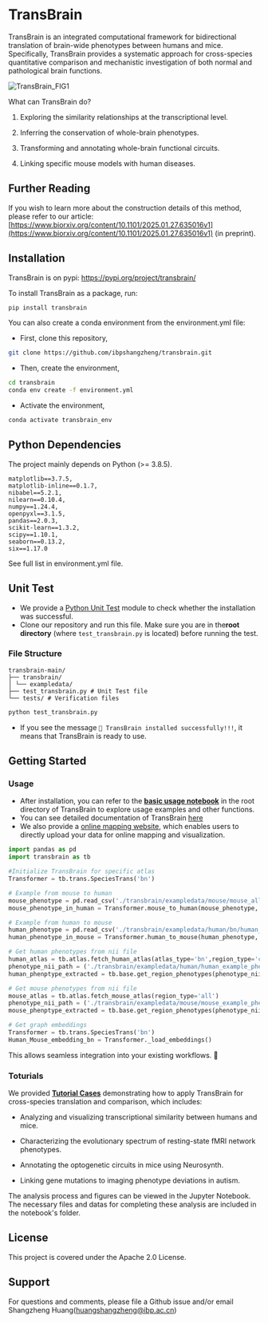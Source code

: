 # TransBrain

TransBrain is an integrated computational framework for bidirectional translation of brain-wide phenotypes between humans and mice. Specifically, TransBrain provides a systematic approach for cross-species quantitative comparison and mechanistic investigation of both normal and pathological brain functions.

![TransBrain_FIG1](./figure/transbrain_fig1.jpg)

What can TransBrain do?

1. Exploring the similarity relationships at the transcriptional level.

2. Inferring the conservation of whole-brain phenotypes.

3. Transforming and annotating whole-brain functional circuits.

4. Linking specific mouse models with human diseases.

## Further Reading

If you wish to learn more about the construction details of this method, please refer to our article: [https://www.biorxiv.org/content/10.1101/2025.01.27.635016v1](https://www.biorxiv.org/content/10.1101/2025.01.27.635016v1) (in preprint).


## Installation
TransBrain is on pypi: https://pypi.org/project/transbrain/

To install TransBrain as a package, run:

```sh
pip install transbrain
```

You can also create a conda environment from the environment.yml file:

* First, clone this repository,
```sh
git clone https://github.com/ibpshangzheng/transbrain.git
```

* Then, create the environment,
```sh
cd transbrain
conda env create -f environment.yml
```

* Activate the environment,
```sh
conda activate transbrain_env
```

## Python Dependencies

The project mainly depends on Python (>= 3.8.5).

```
matplotlib==3.7.5,
matplotlib-inline==0.1.7,
nibabel==5.2.1,
nilearn==0.10.4,
numpy==1.24.4,
openpyxl==3.1.5,
pandas==2.0.3,
scikit-learn==1.3.2,
scipy==1.10.1,
seaborn==0.13.2,
six==1.17.0
```
See full list in environment.yml file. 

## Unit Test

- We provide a [Python Unit Test](https://www.dataquest.io/blog/unit-tests-python/) module to check whether the installation was successful.
- Clone our repository and run this file. Make sure you are in the ​**root directory**​ (where `test_transbrain.py` is located) before running the test.

### File Structure

    transbrain-main/
    ├── transbrain/
    │ └── exampledata/
    ├── test_transbrain.py # Unit Test file
    └── tests/ # Verification files


```bash
python test_transbrain.py
```

- If you see the message ``🎉 TransBrain installed successfully!!!``, it means that TransBrain is ready to use.


## Getting Started
### Usage
- After installation, you can refer to the [**basic usage notebook**](./tests/basic_usage.ipynb) in the root directory of TransBrain to explore usage examples and other functions.
- You can see detailed documentation of TransBrain [here](https://transbrain.readthedocs.io/en/latest/)
- We also provide a [online mapping website](https://transbrain.streamlit.app/), which enables users to directly upload your data for online mapping and visualization.


```python
import pandas as pd
import transbrain as tb

#Initialize TransBrain for specific atlas
Transformer = tb.trans.SpeciesTrans('bn')
```

```python
# Example from mouse to human
mouse_phenotype = pd.read_csv('./transbrain/exampledata/mouse/mouse_all_example_data.csv',index_col=0)
mouse_phenotype_in_human = Transformer.mouse_to_human(mouse_phenotype, region_type='all', normalize=True)
```

```python
# Example from human to mouse
human_phenotype = pd.read_csv('./transbrain/exampledata/human/bn/human_bn_all_example_data.csv',index_col=0)
human_phenotype_in_mouse = Transformer.human_to_mouse(human_phenotype, region_type='all', normalize=True)
```

```python
# Get human phenotypes from nii file
human_atlas = tb.atlas.fetch_human_atlas(atlas_type='bn',region_type='cortex')
phenotype_nii_path = ('./transbrain/exampledata/human/human_example_phenotype_data.nii.gz')
human_phenptype_extracted = tb.base.get_region_phenotypes(phenotype_nii_path, atlas_dict = human_atlas)
```

```python
# Get mouse phenotypes from nii file
mouse_atlas = tb.atlas.fetch_mouse_atlas(region_type='all')
phenotype_nii_path = ('./transbrain/exampledata/mouse/mouse_example_phenotype_data.nii.gz')
mouse_phenptype_extracted = tb.base.get_region_phenotypes(phenotype_nii_path, atlas_dict = mouse_atlas)
```


```python
# Get graph embeddings 
Transformer = tb.trans.SpeciesTrans('bn')
Human_Mouse_embedding_bn = Transformer._load_embeddings()
```

This allows seamless integration into your existing workflows. 🚀


### Toturials
We provided [**Tutorial Cases**](tutorials/README.md) demonstrating how to apply TransBrain for cross-species translation and comparison, which includes:

* Analyzing and visualizing transcriptional similarity between humans and mice.

* Characterizing the evolutionary spectrum of resting-state fMRI network phenotypes.

* Annotating the optogenetic circuits in mice using Neurosynth.

* Linking gene mutations to imaging phenotype deviations in autism.

The analysis process and figures can be viewed in the Jupyter Notebook. The necessary files and datas for completing these analysis are included in the notebook's folder.



## License
This project is covered under the Apache 2.0 License.

## Support
For questions and comments, please file a Github issue and/or email Shangzheng Huang(huangshangzheng@ibp.ac.cn)


